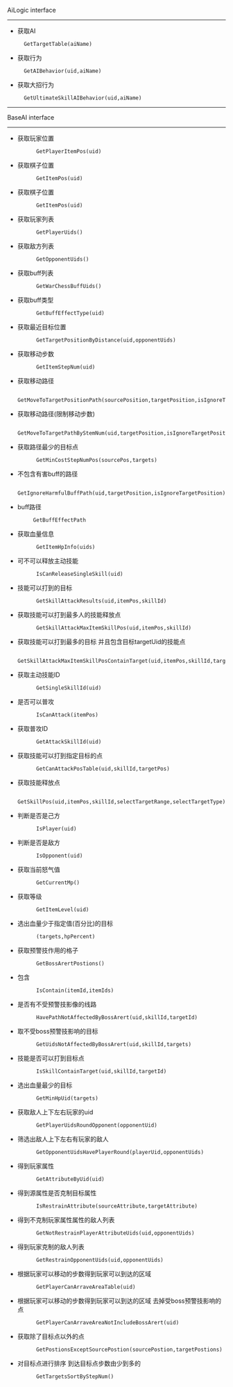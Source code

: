 AiLogic interface
***
* 获取AI
    
        GetTargetTable(aiName)
* 获取行为

        GetAIBehavior(uid,aiName)
* 获取大招行为
    
        GetUltimateSkillAIBehavior(uid,aiName)
---

BaseAI interface
***
* 获取玩家位置
    
            GetPlayerItemPos(uid)
* 获取棋子位置

            GetItemPos(uid)
* 获取棋子位置

            GetItemPos(uid)
* 获取玩家列表

            GetPlayerUids()
* 获取敌方列表
            
            GetOpponentUids()
* 获取buff列表
            
            GetWarChessBuffUids()
* 获取buff类型
            
            GetBuffEffectType(uid)
* 获取最近目标位置
            
            GetTargetPositionByDistance(uid,opponentUids)
* 获取移动步数
            
            GetItemStepNum(uid)
* 获取移动路径
     
            GetMoveToTargetPositionPath(sourcePosition,targetPosition,isIgnoreTargetPosition)
* 获取移动路径(限制移动步数)

            GetMoveToTargetPathByStemNum(uid,targetPosition,isIgnoreTargetPosition)
* 获取路径最少的目标点
            
            GetMinCostStepNumPos(sourcePos,targets)
* 不包含有害buff的路径
            
            GetIgnoreHarmfulBuffPath(uid,targetPosition,isIgnoreTargetPosition)
* buff路径
           
           GetBuffEffectPath
* 获取血量信息            
            
            GetItemHpInfo(uids)
* 可不可以释放主动技能
            
            IsCanReleaseSingleSkill(uid)
* 技能可以打到的目标
           
            GetSkillAttackResults(uid,itemPos,skillId)
* 获取技能可以打到最多人的技能释放点
           
            GetSkillAttackMaxItemSkillPos(uid,itemPos,skillId)
* 获取技能可以打到最多的目标 并且包含目标targetUid的技能点          
            
            GetSkillAttackMaxItemSkillPosContainTarget(uid,itemPos,skillId,targetUid)
            
* 获取主动技能ID
            
            GetSingleSkillId(uid)
* 是否可以普攻
           
            IsCanAttack(itemPos)
* 获取普攻ID            
            
            GetAttackSkillId(uid)
* 获取技能可以打到指定目标的点
              
            GetCanAttackPosTable(uid,skillId,targetPos)  
* 获取技能释放点
              
            GetSkillPos(uid,itemPos,skillId,selectTargetRange,selectTargetType)
* 判断是否是己方
         
            IsPlayer(uid)
* 判断是否是敌方
            
            IsOpponent(uid)
* 获取当前怒气值
            
            GetCurrentMp()
* 获取等级
            
            GetItemLevel(uid)
* 选出血量少于指定值(百分比)的目标
            
            (targets,hpPercent)
* 获取预警技作用的格子
            
            GetBossArertPostions()
* 包含
            
            IsContain(itemId,itemIds)
* 是否有不受预警技影像的线路
            
            HavePathNotAffectedByBossArert(uid,skillId,targetId)
* 取不受boss预警技影响的目标
            
            GetUidsNotAffectedByBossArert(uid,skillId,targets)
* 技能是否可以打到目标点
             
            IsSkillContainTarget(uid,skillId,targetId)
* 选出血量最少的目标
            
            GetMinHpUid(targets)
* 获取敌人上下左右玩家的uid
            
            GetPlayerUidsRoundOpponent(opponentUid)
* 筛选出敌人上下左右有玩家的敌人
            
            GetOpponentUidsHavePlayerRound(playerUid,opponentUids)
* 得到玩家属性
            
            GetAttributeByUid(uid)
* 得到源属性是否克制目标属性
            
            IsRestrainAttribute(sourceAttribute,targetAttribute)
* 得到不克制玩家属性属性的敌人列表
            
            GetNotRestrainPlayerAttributeUids(uid,opponentUids)
* 得到玩家克制的敌人列表
             
            GetRestrainOpponentUids(uid,opponentUids)
* 根据玩家可以移动的步数得到玩家可以到达的区域
            
            GetPlayerCanArraveAreaTable(uid)
* 根据玩家可以移动的步数得到玩家可以到达的区域 去掉受boss预警技影响的点
            
            GetPlayerCanArraveAreaNotIncludeBossArert(uid)
* 获取除了目标点以外的点
            
            GetPostionsExceptSourcePostion(sourcePostion,targetPostions)
* 对目标点进行排序 到达目标点步数由少到多的
            
            GetTargetsSortByStepNum()
            
        
            
            
            
            


            